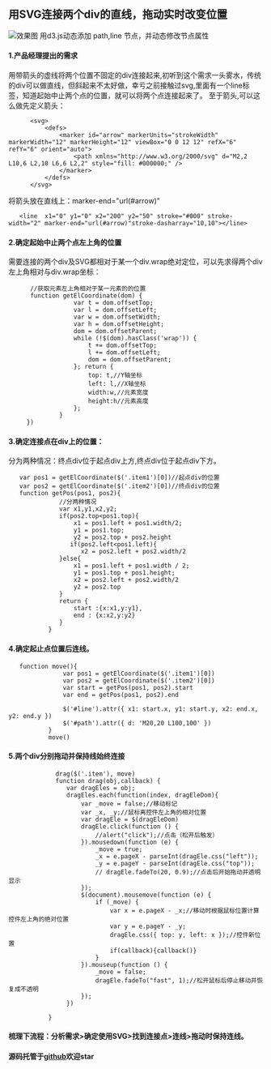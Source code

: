 ## 用SVG连接两个div的直线，拖动实时改变位置
![效果图](https://github.com/liubin915249126/javascript/blob/master/SVG/image/svgDrag.gif)
用d3.js动态添加 path,line 节点，并动态修改节点属性

#### 1.产品经理提出的需求
>
  用带箭头的虚线将两个位置不固定的div连接起来,初听到这个需求一头雾水，传统的div可以做直线，但斜起来不太好做，幸亏之前接触过svg,里面有一个line标签，知道起始中止两个点的位置，就可以将两个点连接起来了。
  至于箭头,可以这么做先定义箭头：
  ```
        <svg>
            <defs>
                <marker id="arrow" markerUnits="strokeWidth" markerWidth="12" markerHeight="12" viewBox="0 0 12 12" refX="6" refY="6" orient="auto">
                    <path xmlns="http://www.w3.org/2000/svg" d="M2,2 L10,6 L2,10 L6,6 L2,2" style="fill: #000000;" />
                </marker>
            </defs>
        </svg>
  ```
  将箭头放在直线上：marker-end="url(#arrow)"
  ```
     <line  x1="0" y1="0" x2="200" y2="50" stroke="#000" stroke-width="2" marker-end="url(#arrow)"stroke-dasharray="10,10"></line> 
  ```
>

#### 2.确定起始中止两个点左上角的位置

>
  需要连接的两个div及SVG都相对于某一个div.wrap绝对定位，可以先求得两个div左上角相对与div.wrap坐标：
  ```
        //获取元素左上角相对于某一元素的的位置
        function getElCoordinate(dom) {
                    var t = dom.offsetTop;
                    var l = dom.offsetLeft;
                    var w = dom.offsetWidth;
                    var h = dom.offsetHeight;
                    dom = dom.offsetParent;
                    while (!$(dom).hasClass('wrap')) {
                        t += dom.offsetTop;
                        l += dom.offsetLeft;
                        dom = dom.offsetParent;
                    }; return {
                        top: t,//Y轴坐标
                        left: l,//X轴坐标
                        width:w,//元素宽度
                        height:h//元素高度 
                    };
                }
       })
  ```

>

#### 3.确定连接点在div上的位置：

>
  分为两种情况：终点div位于起点div上方,终点div位于起点div下方。
```
   var pos1 = getElCoordinate($('.item1')[0])//起点div的位置
   var pos2 = getElCoordinate($('.item2')[0])//终点div的位置
   function getPos(pos1, pos2){
              //分两种情况
              var x1,y1,x2,y2;
              if(pos2.top<pos1.top){
                  x1 = pos1.left + pos1.width/2;
                  y1 = pos1.top;
                  y2 = pos2.top + pos2.height
                 if(pos2.left<pos1.left){
                    x2 = pos2.left + pos2.width/2
              }else{
                  x1 = pos1.left + pos1.width / 2;
                  y1 = pos1.top + pos1.height;
                  x2 = pos2.left + pos2.width/2
                  y2 = pos2.top 
              }
              return {
                  start :{x:x1,y:y1},
                  end : {x:x2,y:y2}
              }
           }
```
>

#### 4.确定起止点位置后连线。

>
```
   function move(){
               var pos1 = getElCoordinate($('.item1')[0])
               var pos2 = getElCoordinate($('.item2')[0])
               var start = getPos(pos1, pos2).start
               var end = getPos(pos1, pos2).end

               $('#line').attr({ x1: start.x, y1: start.y, x2: end.x, y2: end.y })
               $('#path').attr({ d: 'M20,20 L100,100' })
           }
           move()
```
>

#### 5.两个div分别拖动并保持线始终连接

>
```
             drag($('.item'), move)
             function drag(obj,callback) {
                var dragEles = obj;
                dragEles.each(function(index, dragEleDom){
                    var _move = false;//移动标记
                    var _x, _y;//鼠标离控件左上角的相对位置
                    var dragEle = $(dragEleDom)
                    dragEle.click(function () {
                        //alert("click");//点击（松开后触发）
                    }).mousedown(function (e) {
                        _move = true;
                        _x = e.pageX - parseInt(dragEle.css("left"));
                        _y = e.pageY - parseInt(dragEle.css("top"));
                        // dragEle.fadeTo(20, 0.9);//点击后开始拖动并透明显示
                    });
                    $(document).mousemove(function (e) {
                        if (_move) {
                            var x = e.pageX - _x;//移动时根据鼠标位置计算控件左上角的绝对位置
                            var y = e.pageY - _y;
                            dragEle.css({ top: y, left: x });//控件新位置
                            if(callback){callback()}
                        }
                    }).mouseup(function () {
                        _move = false;
                        dragEle.fadeTo("fast", 1);//松开鼠标后停止移动并恢复成不透明
                    });
                })
                
           }
   ```        
>
#### 梳理下流程：分析需求>确定使用SVG>找到连接点>连线>拖动时保持连线。
#### 源码托管于[github](https://github.com/liubin915249126/javascript/tree/master/SVG)欢迎star